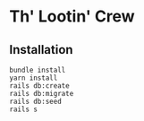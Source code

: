 # Th' Lootin' Crew


## Installation
```
bundle install
yarn install
rails db:create
rails db:migrate
rails db:seed
rails s
```
